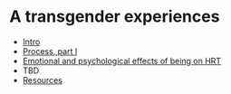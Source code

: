 # A transgender experiences

 * [Intro](00-intro.md)
 * [Process, part I](01-process.md)
 * [Emotional and psychological effects of being on HRT](02-emotions.md)
 * TBD
 * [Resources](99-resources.md)
